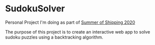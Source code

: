 # SudokuSolver

Personal Project I'm doing as part of <a href="https://summerofshipping.com/">Summer of Shipping 2020</a>

The purpose of this project is to create an interactive web app to solve sudoku puzzles using a backtracking algorithm.
